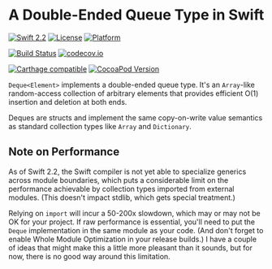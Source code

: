 # A Double-Ended Queue Type in Swift

[![Swift 2.2](https://img.shields.io/badge/Swift-2.2-blue.svg)](https://swift.org) 
[![License](https://img.shields.io/badge/licence-MIT-blue.svg)](https://github.com/lorentey/BTree/blob/master/LICENCE.md)
[![Platform](https://img.shields.io/badge/platforms-OS_X%20∙%20iOS%20∙%20watchOS%20∙%20tvOS-blue.svg)](https://developer.apple.com/platforms/)

[![Build Status](https://travis-ci.org/lorentey/Deque.svg?branch=master)](https://travis-ci.org/lorentey/Deque)
[![codecov.io](https://codecov.io/github/lorentey/Deque/coverage.svg?branch=master)](https://codecov.io/github/lorentey/Deque?branch=master)

[![Carthage compatible](https://img.shields.io/badge/Carthage-compatible-4BC51D.svg)](https://github.com/Carthage/Carthage)
[![CocoaPod Version](https://img.shields.io/cocoapods/v/Deque.svg)](http://cocoapods.org/pods/Deque)


`Deque<Element>` implements a double-ended queue type.
It's an `Array`-like random-access collection of arbitrary elements that provides efficient O(1) insertion and deletion at both ends.

Deques are structs and implement the same copy-on-write value semantics as standard collection types like 
`Array` and `Dictionary`.

## Note on Performance

As of Swift 2.2, the Swift compiler is not yet able to specialize generics across module boundaries, which puts a 
considerable limit on the performance achievable by collection types imported from external modules. 
(This doesn't impact stdlib, which gets special treatment.)

Relying on `import` will incur a 50-200x slowdown, which may or may not be OK for your project. 
If raw performance is essential, you'll need to put the `Deque` implementation in the same module as your code.
(And don't forget to enable Whole Module Optimization in your release builds.)
I have a couple of ideas that might make this a little more pleasant than it sounds, but for now, there is no
good way around this limitation.
